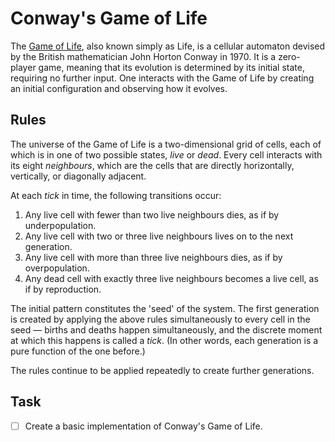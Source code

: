 # Conway's Game of Life

The [Game of Life](https://en.wikipedia.org/wiki/Conway%27s_Game_of_Life), also known simply as Life, is a cellular automaton devised by the British mathematician John Horton Conway in 1970. It is a zero-player game, meaning that its evolution is determined by its initial state, requiring no further input. One interacts with the Game of Life by creating an initial configuration and observing how it evolves.

## Rules

The universe of the Game of Life is a two-dimensional grid of cells, each of which is in one of two possible states, _live_ or _dead_. Every cell interacts with its eight _neighbours_, which are the cells that are directly horizontally, vertically, or diagonally adjacent. 

At each _tick_ in time, the following transitions occur:

1.  Any live cell with fewer than two live neighbours dies, as if by underpopulation.
2.  Any live cell with two or three live neighbours lives on to the next generation.
3.  Any live cell with more than three live neighbours dies, as if by overpopulation.
4.  Any dead cell with exactly three live neighbours becomes a live cell, as if by reproduction.

The initial pattern constitutes the 'seed' of the system. The first generation is created by applying the above rules simultaneously to every cell in the seed — births and deaths happen simultaneously, and the discrete moment at which this happens is called a _tick_. (In other words, each generation is a pure function of the one before.) 

The rules continue to be applied repeatedly to create further generations.

## Task
- [ ] Create a basic implementation of Conway's Game of Life.